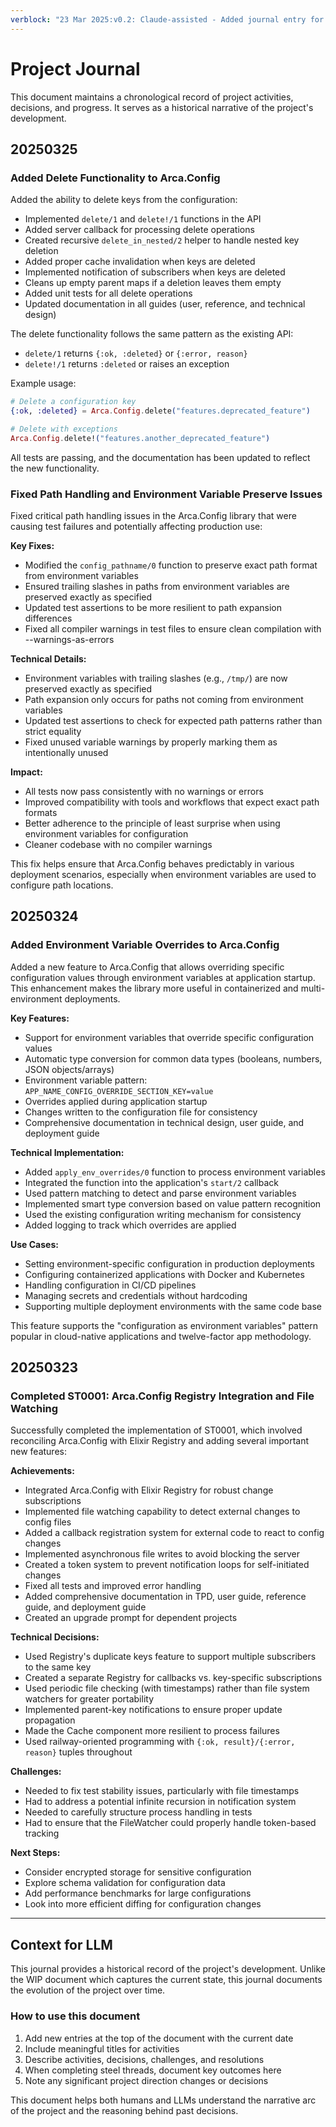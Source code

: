 ```yaml
---
verblock: "23 Mar 2025:v0.2: Claude-assisted - Added journal entry for completing ST0001"
---
```

# Project Journal

This document maintains a chronological record of project activities, decisions, and progress. It serves as a historical narrative of the project's development.

## 20250325

### Added Delete Functionality to Arca.Config

Added the ability to delete keys from the configuration:

- Implemented `delete/1` and `delete!/1` functions in the API
- Added server callback for processing delete operations
- Created recursive `delete_in_nested/2` helper to handle nested key deletion
- Added proper cache invalidation when keys are deleted
- Implemented notification of subscribers when keys are deleted
- Cleans up empty parent maps if a deletion leaves them empty
- Added unit tests for all delete operations
- Updated documentation in all guides (user, reference, and technical design)

The delete functionality follows the same pattern as the existing API:
- `delete/1` returns `{:ok, :deleted}` or `{:error, reason}`
- `delete!/1` returns `:deleted` or raises an exception

Example usage:
```elixir
# Delete a configuration key
{:ok, :deleted} = Arca.Config.delete("features.deprecated_feature")

# Delete with exceptions
Arca.Config.delete!("features.another_deprecated_feature")
```

All tests are passing, and the documentation has been updated to reflect the new functionality.

### Fixed Path Handling and Environment Variable Preserve Issues

Fixed critical path handling issues in the Arca.Config library that were causing test failures and potentially affecting production use:

**Key Fixes:**

- Modified the `config_pathname/0` function to preserve exact path format from environment variables
- Ensured trailing slashes in paths from environment variables are preserved exactly as specified
- Updated test assertions to be more resilient to path expansion differences
- Fixed all compiler warnings in test files to ensure clean compilation with --warnings-as-errors

**Technical Details:**

- Environment variables with trailing slashes (e.g., `/tmp/`) are now preserved exactly as specified
- Path expansion only occurs for paths not coming from environment variables
- Updated test assertions to check for expected path patterns rather than strict equality
- Fixed unused variable warnings by properly marking them as intentionally unused

**Impact:**

- All tests now pass consistently with no warnings or errors
- Improved compatibility with tools and workflows that expect exact path formats
- Better adherence to the principle of least surprise when using environment variables for configuration
- Cleaner codebase with no compiler warnings

This fix helps ensure that Arca.Config behaves predictably in various deployment scenarios, especially when environment variables are used to configure path locations.

## 20250324

### Added Environment Variable Overrides to Arca.Config

Added a new feature to Arca.Config that allows overriding specific configuration values through environment variables at application startup. This enhancement makes the library more useful in containerized and multi-environment deployments.

**Key Features:**

- Support for environment variables that override specific configuration values
- Automatic type conversion for common data types (booleans, numbers, JSON objects/arrays)
- Environment variable pattern: `APP_NAME_CONFIG_OVERRIDE_SECTION_KEY=value`
- Overrides applied during application startup
- Changes written to the configuration file for consistency
- Comprehensive documentation in technical design, user guide, and deployment guide

**Technical Implementation:**

- Added `apply_env_overrides/0` function to process environment variables
- Integrated the function into the application's `start/2` callback
- Used pattern matching to detect and parse environment variables
- Implemented smart type conversion based on value pattern recognition
- Used the existing configuration writing mechanism for consistency
- Added logging to track which overrides are applied

**Use Cases:**

- Setting environment-specific configuration in production deployments
- Configuring containerized applications with Docker and Kubernetes
- Handling configuration in CI/CD pipelines
- Managing secrets and credentials without hardcoding
- Supporting multiple deployment environments with the same code base

This feature supports the "configuration as environment variables" pattern popular in cloud-native applications and twelve-factor app methodology.

## 20250323

### Completed ST0001: Arca.Config Registry Integration and File Watching

Successfully completed the implementation of ST0001, which involved reconciling Arca.Config with Elixir Registry and adding several important new features:

**Achievements:**

- Integrated Arca.Config with Elixir Registry for robust change subscriptions
- Implemented file watching capability to detect external changes to config files
- Added a callback registration system for external code to react to config changes
- Implemented asynchronous file writes to avoid blocking the server
- Created a token system to prevent notification loops for self-initiated changes
- Fixed all tests and improved error handling
- Added comprehensive documentation in TPD, user guide, reference guide, and deployment guide
- Created an upgrade prompt for dependent projects

**Technical Decisions:**

- Used Registry's duplicate keys feature to support multiple subscribers to the same key
- Created a separate Registry for callbacks vs. key-specific subscriptions
- Used periodic file checking (with timestamps) rather than file system watchers for greater portability
- Implemented parent-key notifications to ensure proper update propagation
- Made the Cache component more resilient to process failures
- Used railway-oriented programming with `{:ok, result}/{:error, reason}` tuples throughout

**Challenges:**

- Needed to fix test stability issues, particularly with file timestamps
- Had to address a potential infinite recursion in notification system
- Needed to carefully structure process handling in tests
- Had to ensure that the FileWatcher could properly handle token-based tracking

**Next Steps:**

- Consider encrypted storage for sensitive configuration
- Explore schema validation for configuration data
- Add performance benchmarks for large configurations
- Look into more efficient diffing for configuration changes

---

## Context for LLM

This journal provides a historical record of the project's development. Unlike the WIP document which captures the current state, this journal documents the evolution of the project over time.

### How to use this document

1. Add new entries at the top of the document with the current date
2. Include meaningful titles for activities
3. Describe activities, decisions, challenges, and resolutions
4. When completing steel threads, document key outcomes here
5. Note any significant project direction changes or decisions

This document helps both humans and LLMs understand the narrative arc of the project and the reasoning behind past decisions.
